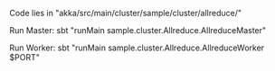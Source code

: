 Code lies in "akka/src/main/cluster/sample/cluster/allreduce/"

Run Master: sbt "runMain sample.cluster.Allreduce.AllreduceMaster"

Run Worker: sbt "runMain sample.cluster.Allreduce.AllreduceWorker $PORT"
